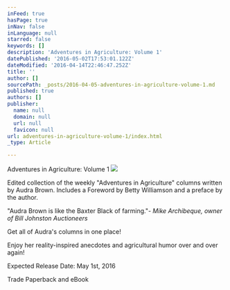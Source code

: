 ```yaml
---
inFeed: true
hasPage: true
inNav: false
inLanguage: null
starred: false
keywords: []
description: 'Adventures in Agriculture: Volume 1'
datePublished: '2016-05-02T17:53:01.122Z'
dateModified: '2016-04-14T22:46:47.252Z'
title: ''
author: []
sourcePath: _posts/2016-04-05-adventures-in-agriculture-volume-1.md
published: true
authors: []
publisher:
  name: null
  domain: null
  url: null
  favicon: null
url: adventures-in-agriculture-volume-1/index.html
_type: Article

---
```

Adventures in Agriculture: Volume 1
![](https://s3-us-west-2.amazonaws.com/the-grid-img/p/4fa79be45efcfc4cbd31c234142edd89b37683b8.jpg)

Edited collection of the weekly "Adventures in Agriculture" columns written by Audra Brown. Includes a Foreword by Betty Williamson and a preface by the author. 

"Audra Brown is like the Baxter Black of farming."_- Mike Archibeque, owner of Bill Johnston Auctioneers_

Get all of Audra's columns in one place! 

Enjoy her reality-inspired anecdotes and agricultural humor over and over again!

Expected Release Date: May 1st, 2016

Trade Paperback and eBook